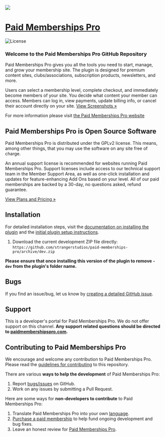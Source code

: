 ![](paid-memberships-pro-banner.png)

# [Paid Memberships Pro](https://www.paidmembershipspro.com) #
[comment]: # (Generate badges from shields.io, only works for .org plugins to get other stats etc. We'd have to create our own endpoints for Premium plugins)

![License](https://img.shields.io/badge/license-GPL--2.0%2B-red.svg?style=flat-square)

### Welcome to the Paid Memberships Pro GitHub Repository

Paid Memberships Pro gives you all the tools you need to start, manage, and grow your membership site. The plugin is designed for premium content sites, clubs/associations, subscription products, newsletters, and more.

Users can select a membership level, complete checkout, and immediately become members of your site. You decide what content your member can access. Members can log in, view payments, update billing info, or cancel their account directly on your site. [View Screenshots »](https://www.paidmembershipspro.com/features/screenshots/)

For more information please visit [the Paid Memberships Pro website](https://www.paidmembershipspro.com)

## Paid Memberships Pro is Open Source Software 

Paid Memberships Pro is distributed under the GPLv2 license. This means, among other things, that you may use the software on any site free of charge.

An annual support license is recommended for websites running Paid Memberships Pro. Support licenses include access to our technical support team in the Member Support Area, as well as one-click installation and updates for feature-enhancing Add Ons based on your level. All of our paid  memberships are backed by a 30-day, no questions asked, refund guarantee.

[View Plans and Pricing »](https://www.paidmembershipspro.com/pricing/)

## Installation ##
For detailed installation steps, visit the [documentation on installing the plugin](https://www.paidmembershipspro.com/documentation/download/) and the [initial plugin setup instructions](https://www.paidmembershipspro.com/documentation/initial-plugin-setup/).

1. Download the current development ZIP file directly: `https://github.com/strangerstudios/paid-memberships-pro/archive/dev.zip`

**Please ensure that once installing this version of the plugin to remove `-dev` from the plugin's folder name.**

## Bugs ##
If you find an issue/bug, let us know by [creating a detailed GitHub issue](https://github.com/strangerstudios/paid-memberships-pro/issues/new/choose).

## Support ##
This is a developer's portal for Paid Memberships Pro. We do not offer support on this channel. **Any support related questions should be directed to [paidmembershipspro.com](https://www.paidmembershipspro.com).**

## Contributing to Paid Memberships Pro ##
We encourage and welcome any contribution to Paid Memberships Pro. Please read the [guidelines for contributing](https://github.com/strangerstudios/paid-memberships-pro/blob/dev/.github/CONTRIBUTING.md) to this repository.

There are various **ways to help the development** of Paid Memberships Pro:

1. Report [bugs/issues](https://github.com/strangerstudios/paid-memberships-pro/issues/new/choose) on GitHub.
2. Work on any issues by submitting a Pull Request.

Here are some ways for **non-developers to contribute** to Paid Memberships Pro:

1. Translate Paid Memberships Pro into your own [language](https://www.paidmembershipspro.com/paid-memberships-pro-in-your-language/).
2. [Purchase a paid membership](https://paidmembershipspro.com/pricing) to help fund ongoing development and bug fixes.
3. Leave an honest review for [Paid Memberships Pro](https://www.paidmembershipspro.com/submit-testimonial/).
